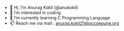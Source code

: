 - 👋 Hi, I’m Anurag Kokil (@anukokil)
- 👀 I’m interested in coding
- 🌱 I’m currently learning C Programming Language
- 📫 Reach me via mail : anurag.kokil21@pccoepune.org
 

<!---
anukokil/anukokil is a ✨ special ✨ repository because its `README.md` (this file) appears on your GitHub profile.
You can click the Preview link to take a look at your changes.
--->
